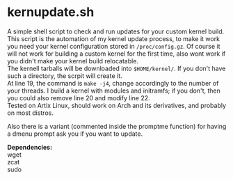 # kernupdate.sh
A simple shell script to check and run updates for your custom kernel build.\
This script is the automation of my kernel update process, to make it work you need your kernel configuration stored in `/proc/config.gz`. Of course it will not work for building a custom kernel for the first time, also wont work if you didn't make your kernel build relocatable.\
The kernell tarballs will be downloaded into `$HOME/kernel/`. If you don't have such a directory, the scrpit will create it.\
At line 19, the command is `make -j4`, change accordingly to the number of your threads. I build a kernel with modules and initramfs; if you don't, then you could also remove line 20 and modify line 22.\
Tested on Artix Linux, should work on Arch and its derivatives, and probably on most distros.


Also there is a variant (commented inside the promptme function) for having a dmenu prompt ask you if you want to update.

**Dependencies:**\
wget\
zcat\
sudo
